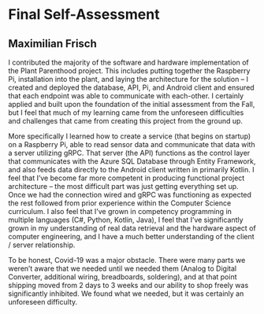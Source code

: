 # Final Self-Assessment

## Maximilian Frisch

I contributed the majority of the software and hardware implementation of the Plant
Parenthood project. This includes putting together the Raspberry Pi, installation into the plant, and
laying the architecture for the solution – I created and deployed the database, API, Pi, and Android client
and ensured that each endpoint was able to communicate with each-other. I certainly applied and built
upon the foundation of the initial assessment from the Fall, but I feel that much of my learning came
from the unforeseen difficulties and challenges that came from creating this project from the ground up.

More specifically I learned how to create a service (that begins on startup) on a Raspberry Pi,
able to read sensor data and communicate that data with a server utilizing gRPC. That server (the API)
functions as the control layer that communicates with the Azure SQL Database through Entity
Framework, and also feeds data directly to the Android client written in primarily Kotlin. I feel that I’ve
become far more competent in producing functional project architecture – the most difficult part was
just getting everything set up. Once we had the connection wired and gRPC was functioning as expected
the rest followed from prior experience within the Computer Science curriculum. I also feel that I’ve
grown in competency programming in multiple languages (C#, Python, Kotlin, Java), I feel that I’ve
significantly grown in my understanding of real data retrieval and the hardware aspect of computer
engineering, and I have a much better understanding of the client / server relationship.

To be honest, Covid-19 was a major obstacle. There were many parts we weren’t aware that we
needed until we needed them (Analog to Digital Converter, additional wiring, breadboards, soldering),
and at that point shipping moved from 2 days to 3 weeks and our ability to shop freely was significantly
inhibited. We found what we needed, but it was certainly an unforeseen difficulty.